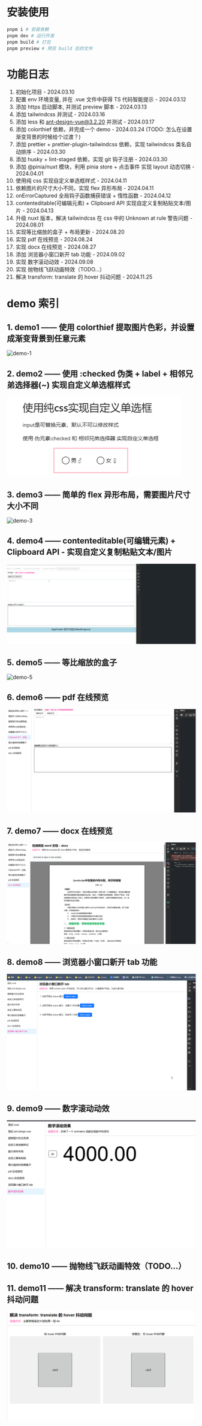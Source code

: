 # 安装使用

```bash
pnpm i # 安装依赖
pnpm dev # 运行开发
pnpm build # 打包
pnpm preview # 预览 build 后的文件
```

# 功能日志

1. 初始化项目 - 2024.03.10
2. 配置 env 环境变量, 并在 .vue 文件中获得 TS 代码智能提示 - 2024.03.12
3. 添加 https 启动脚本, 并测试 preview 脚本 - 2024.03.13
4. 添加 tailwindcss 并测试 - 2024.03.16
5. 添加 less 和 ant-design-vue@3.2.20 并测试 - 2024.03.17
6. 添加 colorthief 依赖，并完成一个 demo - 2024.03.24 (TODO: 怎么在设置渐变背景的时候给个过渡？)
7. 添加 prettier + prettier-plugin-tailwindcss 依赖，实现 tailwindcss 类名自动排序 - 2024.03.30
8. 添加 husky + lint-staged 依赖，实现 git 钩子注册 - 2024.03.30
9. 添加 @pinia/nuxt 模块，利用 pinia store + 点击事件 实现 layout 动态切换 - 2024.04.01
10. 使用纯 css 实现自定义单选框样式 - 2024.04.11
11. 依赖图片的尺寸大小不同，实现 flex 异形布局 - 2024.04.11
12. onErrorCaptured 全局钩子函数捕获错误 + 惰性函数 - 2024.04.12
13. contenteditable(可编辑元素) + Clipboard API 实现自定义复制粘贴文本/图片 - 2024.04.13
14. 升级 nuxt 版本，解决 tailwindcss 在 css 中的 Unknown at rule 警告问题 - 2024.08.01
15. 实现等比缩放的盒子 + 布局更新 - 2024.08.20
16. 实现 pdf 在线预览 - 2024.08.24
17. 实现 docx 在线预览 - 2024.08.27
18. 添加 浏览器小窗口新开 tab 功能 - 2024.09.02
19. 实现 数字滚动动效 - 2024.09.08
20. 实现 抛物线飞跃动画特效（TODO...）
21. 解决 transform: translate 的 hover 抖动问题 - 2024.11.25

# demo 索引

## 1. demo1 —— 使用 colorthief 提取图片色彩，并设置成渐变背景到任意元素

![demo-1](./assets/img/demo1/demo-1.gif)

## 2. demo2 —— 使用 :checked 伪类 + label + 相邻兄弟选择器(~) 实现自定义单选框样式

![demo-2](./assets/img/demo2/demo-2.gif)

## 3. demo3 —— 简单的 flex 异形布局，需要图片尺寸大小不同

![demo-3](./assets/img/demo3/demo-3.gif)

## 4. demo4 —— contenteditable(可编辑元素) + Clipboard API - 实现自定义复制粘贴文本/图片

![demo-4](./assets/img/demo4/demo-4.gif)

## 5. demo5 —— 等比缩放的盒子

![demo-5](./assets/img/demo5/demo-5.gif)

## 6. demo6 —— pdf 在线预览

![demo-6](./assets/img/demo6/demo-6.gif)

## 7. demo7 —— docx 在线预览

![demo-7](./assets/img/demo7/demo-7.gif)

## 8. demo8 —— 浏览器小窗口新开 tab 功能

![demo-8](./assets/img/demo8/demo-8.gif)

## 9. demo9 —— 数字滚动动效

![demo-9](./assets/img/demo9/demo-9.gif)

## 10. demo10 —— 抛物线飞跃动画特效（TODO...）

## 11. demo11 —— 解决 transform: translate 的 hover 抖动问题

![demo-11](./assets/img/demo11/demo-11.gif)
